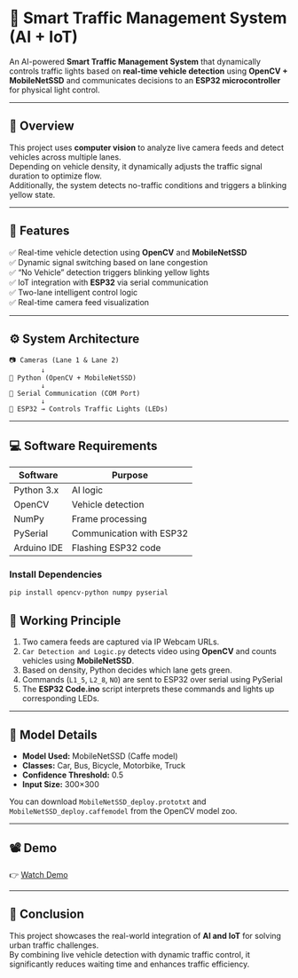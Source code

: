 # 🚦 Smart Traffic Management System (AI + IoT)

An AI-powered **Smart Traffic Management System** that dynamically controls traffic lights based on **real-time vehicle detection** using **OpenCV + MobileNetSSD** and communicates decisions to an **ESP32 microcontroller** for physical light control.

---

## 🧠 Overview

This project uses **computer vision** to analyze live camera feeds and detect vehicles across multiple lanes.  
Depending on vehicle density, it dynamically adjusts the traffic signal duration to optimize flow.  
Additionally, the system detects no-traffic conditions and triggers a blinking yellow state.

---

## 🔧 Features

✅ Real-time vehicle detection using **OpenCV** and **MobileNetSSD**  
✅ Dynamic signal switching based on lane congestion  
✅ “No Vehicle” detection triggers blinking yellow lights  
✅ IoT integration with **ESP32** via serial communication  
✅ Two-lane intelligent control logic  
✅ Real-time camera feed visualization  

---

## ⚙️ System Architecture

```
📷 Cameras (Lane 1 & Lane 2)
        ↓
🧠 Python (OpenCV + MobileNetSSD)
        ↓
📡 Serial Communication (COM Port)
        ↓
🔌 ESP32 → Controls Traffic Lights (LEDs)
```

---

## 💻 Software Requirements

| Software | Purpose |
|-----------|----------|
| Python 3.x | AI logic |
| OpenCV | Vehicle detection |
| NumPy | Frame processing |
| PySerial | Communication with ESP32 |
| Arduino IDE | Flashing ESP32 code |

### Install Dependencies
```bash
pip install opencv-python numpy pyserial
```

## 🧠 Working Principle

1. Two camera feeds are captured via IP Webcam URLs.  
2. `Car Detection and Logic.py` detects video using **OpenCV** and counts vehicles using **MobileNetSSD**.  
3. Based on density, Python decides which lane gets green.  
4. Commands (`L1_5`, `L2_8`, `NO`) are sent to ESP32 over serial using PySerial
5. The **ESP32 Code.ino** script interprets these commands and lights up corresponding LEDs.  

---

## 🧠 Model Details

- **Model Used:** MobileNetSSD (Caffe model)
- **Classes:** Car, Bus, Bicycle, Motorbike, Truck
- **Confidence Threshold:** 0.5  
- **Input Size:** 300×300

You can download `MobileNetSSD_deploy.prototxt` and `MobileNetSSD_deploy.caffemodel` from the OpenCV model zoo.

---

## 📽️ Demo 
  
👉 [Watch Demo](https://www.linkedin.com/posts/tejas-mistry-494621283_smarttraffic-iot-opencv-ugcPost-7333427598384852992-OQQ_?utm_source=share&utm_medium=member_desktop&rcm=ACoAAFBow7kBuzDkNY6wDhOYS1KkyxssnzJL2dc)

---

## 🏁 Conclusion

This project showcases the real-world integration of **AI and IoT** for solving urban traffic challenges.  
By combining live vehicle detection with dynamic traffic control, it significantly reduces waiting time and enhances traffic efficiency.

